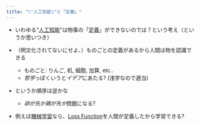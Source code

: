 ```yaml
---
title: "\"人工知能\"と「定義」"
---
```


* いわゆる"[人工知能](%E4%BA%BA%E5%B7%A5%E7%9F%A5%E8%83%BD.md)"は物事の「[定義](%E5%AE%9A%E7%BE%A9.md)」ができないのでは？という考え（というか思いつき）

* （明文化されてないにせよ、）ものごとの定義があるから人間は物を認識できる
  
  * ものごと: りんご, 机, 細胞, 加算, etc..
  * *哲学*っぽくいうと*イデア*にあたる? (浅学なので適当)
* というか順序は逆かな
  
  * *卵が先か鶏が先か*問題になる?
* 例えば[機械学習](%E6%A9%9F%E6%A2%B0%E5%AD%A6%E7%BF%92.md)なら、[Loss Function](Loss%20Function.md)を人間が定義したから学習できる?
